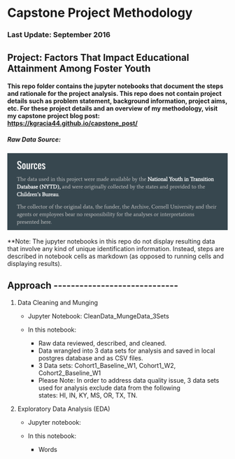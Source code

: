 # Capstone Project Methodology
### Last Update: September 2016

## Project: Factors That Impact Educational Attainment Among Foster Youth

#### This repo folder contains the jupyter notebooks that document the steps and rationale for the project analysis. This repo does not contain project details such as problem statement, background information, project aims, etc. For these project details and an overview of my methodology, visit my capstone project blog post: https://kgracia44.github.io/capstone_post/

##### Raw Data Source:

<img src="imgs_for_readme/sources.png">


**Note: The jupyter notebooks in this repo do not display resulting data that involve any kind of unique identification information. Instead, steps are described in notebook cells as markdown (as opposed to running cells and displaying results).

## Approach ----------------------------- 

1) Data Cleaning and Munging
    
    - Jupyter Notebook: CleanData_MungeData_3Sets
    
    - In this notebook:
        
        - Raw data reviewed, described, and cleaned.
        - Data wrangled into 3 data sets for analysis and saved in local postgres database and as CSV files.
        - 3 Data sets: Cohort1_Baseline_W1, Cohort1_W2, Cohort2_Baseline_W1
        * Please Note: In order to address data quality issue, 3 data sets used for analysis exclude data from the following   
        states: HI, IN, KY, MS, OR, TX, TN.

2) Exploratory Data Analysis (EDA)
    
    - Jupyter notebook: 
    
    - In this notebook:
        - Words